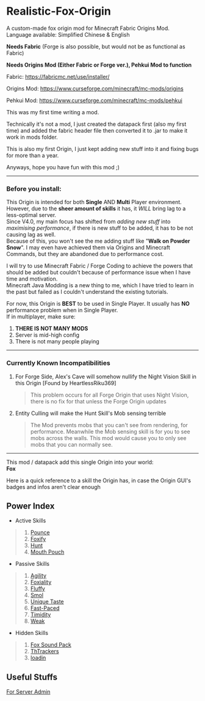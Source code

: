 # Realistic-Fox-Origin
A custom-made fox origin mod for Minecraft Fabric Origins Mod.\
Language available: Simplified Chinese & English

**Needs Fabric**
(Forge is also possible, but would not be as functional as Fabric)

**Needs Origins Mod (Either Fabric or Forge ver.), Pehkui Mod to function**

Fabric: https://fabricmc.net/use/installer/

Origins Mod: https://www.curseforge.com/minecraft/mc-mods/origins

Pehkui Mod: https://www.curseforge.com/minecraft/mc-mods/pehkui

This was my first time writing a mod.

Technically it's not a mod, I just created the datapack first (also my first time) and added the fabric header file then converted it to .jar to make it work in mods folder.

This is also my first Origin, I just kept adding new stuff into it and fixing bugs for more than a year.

Anyways, hope you have fun with this mod ;)

---
### Before you install:
This Origin is intended for both **Single** AND **Multi** Player environment.\
However, due to the **sheer amount of skills** it has, it _WILL_ bring lag to a less-optimal server.\
Since V4.0, my main focus has shifted from _adding new stuff_ into _maximising performance_, if there is new stuff to be added, it has to be not causing lag as well.\
Because of this, you won't see the me adding stuff like "**Walk on Powder Snow**". I may even have achieved them via Origins and Minecraft Commands, but they are abandoned due to performance cost.

I will try to use Minecraft Fabric / Forge Coding to achieve the powers that should be added but couldn't because of performance issue when I have time and motivation.\
Minecraft Java Modding is a new thing to me, which I have tried to learn in the past but failed as I couldn't understand the existing tutorials.

For now, this Origin is **BEST** to be used in Single Player. It usually has **NO** performance problem when in Single Player.\
If in multiplayer, make sure:
1. **THERE IS NOT MANY MODS**
2. Server is mid-high config
3. There is not many people playing
---
### Currently Known Incompatibilities
1. For Forge Side, Alex's Cave will somehow nullify the Night Vision Skill in this Origin [Found by HeartlessRiku369]
   > This problem occurs for all Forge Origin that uses Night Vision, there is no fix for that unless the Forge Origin updates
2. Entity Culling will make the Hunt Skill's Mob sensing terrible
   > The Mod prevents mobs that you can't see from rendering, for performance.
   > Meanwhile the Mob sensing skill is for you to see mobs across the walls.
   > This mod would cause you to only see mobs that you can normally see.

---

This mod / datapack add this single Origin into your world:\
**Fox**

Here is a quick reference to a skill the Origin has, in case the Origin GUI's badges and infos aren't clear enough
## Power Index
* Active Skills
>1. [Pounce](https://github.com/ThDilos/Realistic-Fox-Origin/wiki/Active-Skills#pounce)
>2. [Foxify](https://github.com/ThDilos/Realistic-Fox-Origin/wiki/Active-Skills#foxify)
>3. [Hunt](https://github.com/ThDilos/Realistic-Fox-Origin/wiki/Active-Skills#Hunt)
>4. [Mouth Pouch](https://github.com/ThDilos/Realistic-Fox-Origin/wiki/Active-Skills#Mouth-Pouch)
* Passive Skills
>1. [Agility](https://github.com/ThDilos/Realistic-Fox-Origin/wiki/Passive-Skills#agility)
>2. [Foxiality](https://github.com/ThDilos/Realistic-Fox-Origin/wiki/Passive-Skills#foxiality)
>3. [Fluffy](https://github.com/ThDilos/Realistic-Fox-Origin/wiki/Passive-Skills#fluffy)
>4. [Smol](https://github.com/ThDilos/Realistic-Fox-Origin/wiki/Passive-Skills#smol)
>5. [Unique Taste](https://github.com/ThDilos/Realistic-Fox-Origin/wiki/Passive-Skills#unique-taste)
>6. [Fast-Paced](https://github.com/ThDilos/Realistic-Fox-Origin/wiki/Passive-Skills#fast-paced)
>7. [Timidity](https://github.com/ThDilos/Realistic-Fox-Origin/wiki/Passive-Skills#timidity)
>8. [Weak](https://github.com/ThDilos/Realistic-Fox-Origin/wiki/Passive-Skills#weak)
* Hidden Skills
>1. [Fox Sound Pack](https://github.com/ThDilos/Realistic-Fox-Origin/wiki/Hidden-Skills#fox-sound-pack)
>2. [ThTrackers](https://github.com/ThDilos/Realistic-Fox-Origin/wiki/Hidden-Skills#thtrackers)
>3. [loadin](https://github.com/ThDilos/Realistic-Fox-Origin/wiki/Hidden-Skills#loadin)

## Useful Stuffs
[For Server Admin](https://github.com/ThDilos/Realistic-Fox-Origin/wiki/For-Server-Admins)
